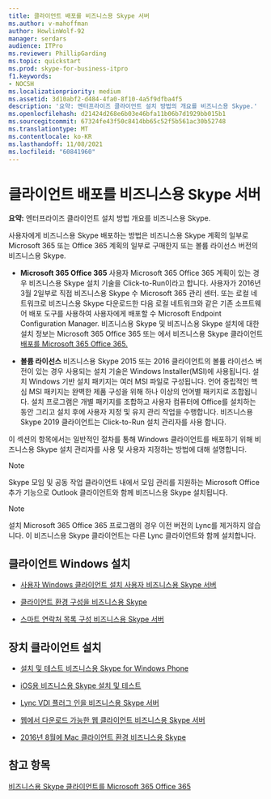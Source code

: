 ```yaml
---
title: 클라이언트 배포를 비즈니스용 Skype 서버
ms.author: v-mahoffman
author: HowlinWolf-92
manager: serdars
audience: ITPro
ms.reviewer: PhillipGarding
ms.topic: quickstart
ms.prod: skype-for-business-itpro
f1.keywords:
- NOCSH
ms.localizationpriority: medium
ms.assetid: 3d10abf2-d484-4fa0-8f10-4a5f9dfba4f5
description: '요약: 엔터프라이즈 클라이언트 설치 방법의 개요를 비즈니스용 Skype.'
ms.openlocfilehash: d21424d268e6b03e46bfa11b06b7d1929bb015b1
ms.sourcegitcommit: 67324fe43f50c8414bb65c52f5b561ac30b52748
ms.translationtype: MT
ms.contentlocale: ko-KR
ms.lasthandoff: 11/08/2021
ms.locfileid: "60841960"
---
```

# <a name="deploy-clients-for-skype-for-business-server"></a>클라이언트 배포를 비즈니스용 Skype 서버
 
**요약:** 엔터프라이즈 클라이언트 설치 방법 개요를 비즈니스용 Skype.
  
사용자에게 비즈니스용 Skype 배포하는 방법은 비즈니스용 Skype 계획의 일부로 Microsoft 365 또는 Office 365 계획의 일부로 구매한지 또는 볼륨 라이선스 버전의 비즈니스용 Skype. 
  
- **Microsoft 365 Office 365** 사용자 Microsoft 365 Office 365 계획이 있는 경우 비즈니스용 Skype 설치 기술을 Click-to-Run이라고 합니다. 사용자가 2016년 3월 2일부로 직접 비즈니스용 Skype 수 Microsoft 365 관리 센터. 또는 로컬 네트워크로 비즈니스용 Skype 다운로드한 다음 로컬 네트워크와 같은 기존 소프트웨어 배포 도구를 사용하여 사용자에게 배포할 수 Microsoft Endpoint Configuration Manager. 비즈니스용 Skype 및 비즈니스용 Skype 설치에 대한 설치 정보는 Microsoft 365 Office 365 또는 에서 비즈니스용 Skype 클라이언트 [배포를 Microsoft 365 Office 365.](https://support.office.com/article/8c563b81-22c9-4024-9efe-9fe28c7bbc96)
    
- **볼륨 라이선스** 비즈니스용 Skype 2015 또는 2016 클라이언트의 볼륨 라이선스 버전이 있는 경우 사용되는 설치 기술은 Windows Installer(MSI)에 사용됩니다. 설치 Windows 기반 설치 패키지는 여러 MSI 파일로 구성됩니다. 언어 중립적인 핵심 MSI 패키지는 완벽한 제품 구성을 위해 하나 이상의 언어별 패키지로 조합됩니다. 설치 프로그램은 개별 패키지를 조합하고 사용자 컴퓨터에 Office를 설치하는 동안 그리고 설치 후에 사용자 지정 및 유지 관리 작업을 수행합니다. 비즈니스용 Skype 2019 클라이언트는 Click-to-Run 설치 관리자를 사용 합니다.
    
이 섹션의 항목에서는 일반적인 절차를 통해 Windows 클라이언트를 배포하기 위해 비즈니스용 Skype 설치 관리자를 사용 및 사용자 지정하는 방법에 대해 설명합니다.
  
> [!NOTE]
> Skype 모임 및 공동 작업 클라이언트 내에서 모임 관리를 지원하는 Microsoft Office 추가 기능으로 Outlook 클라이언트와 함께 비즈니스용 Skype 설치됩니다. 
  
> [!NOTE]
> 설치 Microsoft 365 Office 365 프로그램의 경우 이전 버전의 Lync를 제거하지 않습니다. 이 비즈니스용 Skype 클라이언트는 다른 Lync 클라이언트와 함께 설치합니다. 
  
## <a name="installing-windows-clients"></a>클라이언트 Windows 설치

- [사용자 Windows 클라이언트 설치 사용자 비즈니스용 Skype 서버](customize-windows-client-installation.md)
    
- [클라이언트 환경 구성을 비즈니스용 Skype](configure-the-client-experience.md)
    
- [스마트 연락처 목록 구성 비즈니스용 Skype 서버](configure-smart-contacts-list.md)
    
## <a name="installing-device-clients"></a>장치 클라이언트 설치

- [설치 및 테스트 비즈니스용 Skype for Windows Phone](windows-phone.md)
    
- [iOS용 비즈니스용 Skype 설치 및 테스트](ios.md)
    
    
- [Lync VDI 플러그 인을 비즈니스용 Skype 서버](deploy-the-lync-vdi-plug-in.md)
    
- [웹에서 다운로드 가능한 웹 클라이언트 비즈니스용 Skype 서버](deploy-web-downloadable-clients.md)
    
- [2016년 8월에 Mac 클라이언트 환경 비즈니스용 Skype](customize-the-mac-client-experience.md)
    
## <a name="see-also"></a>참고 항목

[비즈니스용 Skype 클라이언트를 Microsoft 365 Office 365](../../../SfbOnline/set-up-skype-for-business-online/deploy-the-skype-for-business-client-in-office-365.md)
